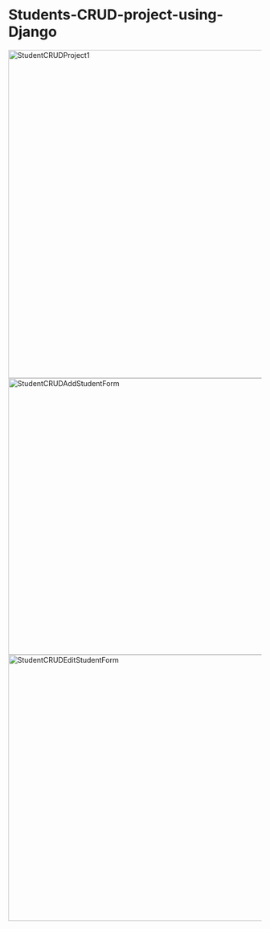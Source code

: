# Students-CRUD-project-using-Django
<img width="653" alt="StudentCRUDProject1" src="https://github.com/user-attachments/assets/48011703-49b5-4e09-bc44-9c1a6f9db15d">
<img width="550" alt="StudentCRUDAddStudentForm" src="https://github.com/user-attachments/assets/491f55f9-f4b6-4ffc-9669-7dbf61faff3a">
<img width="530" alt="StudentCRUDEditStudentForm" src="https://github.com/user-attachments/assets/8af49e6d-5813-4aab-9f94-1b97a52132cc">
